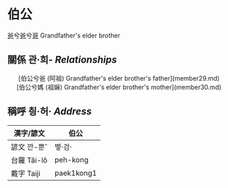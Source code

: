 # 伯公
[爸](member1.md)兮[爸](member2.md)兮[哥](member8.md)
Grandfather's elder brother

## 關係 관·희- _Relationships_

<center>[伯公兮爸 (阿祖) Grandfather's elder brother's father](member29.md)</center>

<center>[伯公兮媽 (祖嫲) Grandfather's elder brother's mother](member30.md)</center>



## 稱呼 칑·허· _Address_

漢字/諺文 | 伯公
--- | ---
諺文 깐-뿐ˆ | 벻·겅·
台羅 Tâi-lô | peh-kong
戴字 Taiji | paek1kong1


